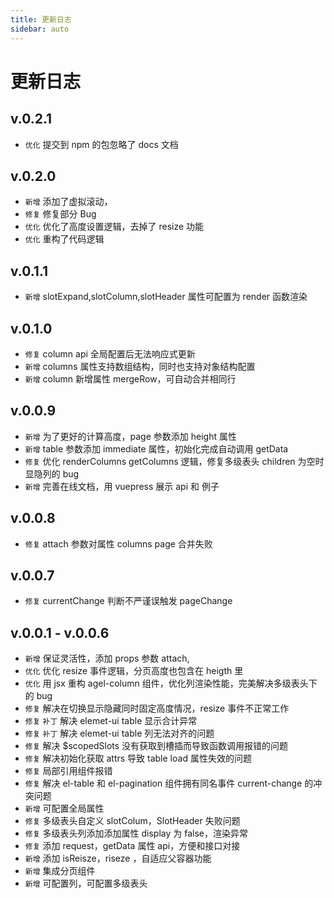 ```yaml
---
title: 更新日志
sidebar: auto
---
```


# 更新日志

## v.0.2.1
- `优化` 提交到 npm 的包忽略了 docs 文档

## v.0.2.0

- `新增` 添加了虚拟滚动，
- `修复` 修复部分 Bug
- `优化` 优化了高度设置逻辑，去掉了 resize 功能
- `优化` 重构了代码逻辑

## v.0.1.1

- `新增` slotExpand,slotColumn,slotHeader 属性可配置为 render 函数渲染

## v.0.1.0

- `修复` column api 全局配置后无法响应式更新
- `新增` columns 属性支持数组结构，同时也支持对象结构配置
- `新增` column 新增属性 mergeRow，可自动合并相同行

## v.0.0.9

- `新增` 为了更好的计算高度，page 参数添加 height 属性
- `新增` table 参数添加 immediate 属性，初始化完成自动调用 getData
- `修复` 优化 renderColumns getColumns 逻辑，修复多级表头 children 为空时显隐列的 bug
- `新增` 完善在线文档，用 vuepress 展示 api 和 例子

## v.0.0.8

- `修复` attach 参数对属性 columns page 合并失败

## v.0.0.7

- `修复` currentChange 判断不严谨误触发 pageChange

## v.0.0.1 - v.0.0.6

- `新增` 保证灵活性，添加 props 参数 attach,
- `优化` 优化 resize 事件逻辑，分页高度也包含在 heigth 里
- `优化` 用 jsx 重构 agel-column 组件，优化列渲染性能，完美解决多级表头下的 bug
- `修复` 解决在切换显示隐藏同时固定高度情况，resize 事件不正常工作
- `修复` `补丁` 解决 elemet-ui table 显示合计异常
- `修复` `补丁` 解决 elemet-ui table 列无法对齐的问题
- `修复` 解决 \$scopedSlots 没有获取到槽插而导致函数调用报错的问题
- `修复` 解决初始化获取 attrs 导致 table load 属性失效的问题
- `修复` 局部引用组件报错
- `修复` 解决 el-table 和 el-pagination 组件拥有同名事件 current-change 的冲突问题
- `新增` 可配置全局属性
- `修复` 多级表头自定义 slotColum，SlotHeader 失败问题
- `修复` 多级表头列添加添加属性 display 为 false，渲染异常
- `修复` 添加 request，getData 属性 api，方便和接口对接
- `新增` 添加 isReisze，riseze ，自适应父容器功能
- `新增` 集成分页组件
- `新增` 可配置列，可配置多级表头

